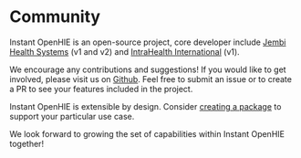 # Community

Instant OpenHIE is an open-source project, core developer include [Jembi Health Systems](https://www.jembi.org/) (v1 and v2) and [IntraHealth International](https://www.intrahealth.org/) (v1).

We encourage any contributions and suggestions! If you would like to get involved, please visit us on [Github](https://github.com/openhie/instant-v2). Feel free to submit an issue or to create a PR to see your features included in the project.

Instant OpenHIE is extensible by design. Consider [creating a package](package/create-a-custom-package/) to support your particular use case.

We look forward to growing the set of capabilities within Instant OpenHIE together!
